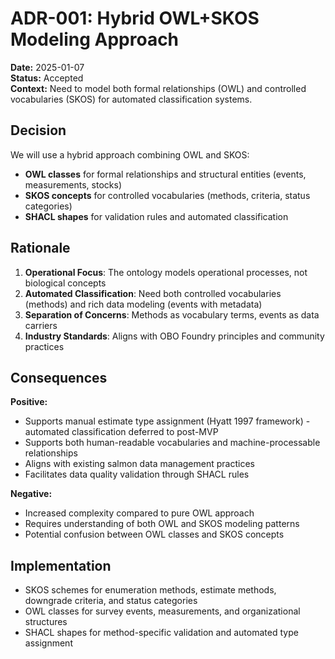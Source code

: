 # ADR-001: Hybrid OWL+SKOS Modeling Approach

**Date:** 2025-01-07  
**Status:** Accepted  
**Context:** Need to model both formal relationships (OWL) and controlled vocabularies (SKOS) for automated classification systems.

## Decision

We will use a hybrid approach combining OWL and SKOS:

- **OWL classes** for formal relationships and structural entities (events, measurements, stocks)
- **SKOS concepts** for controlled vocabularies (methods, criteria, status categories)
- **SHACL shapes** for validation rules and automated classification

## Rationale

1. **Operational Focus**: The ontology models operational processes, not biological concepts
2. **Automated Classification**: Need both controlled vocabularies (methods) and rich data modeling (events with metadata)
3. **Separation of Concerns**: Methods as vocabulary terms, events as data carriers
4. **Industry Standards**: Aligns with OBO Foundry principles and community practices

## Consequences

**Positive:**

- Supports manual estimate type assignment (Hyatt 1997 framework) - automated classification deferred to post-MVP
- Supports both human-readable vocabularies and machine-processable relationships
- Aligns with existing salmon data management practices
- Facilitates data quality validation through SHACL rules

**Negative:**

- Increased complexity compared to pure OWL approach
- Requires understanding of both OWL and SKOS modeling patterns
- Potential confusion between OWL classes and SKOS concepts

## Implementation

- SKOS schemes for enumeration methods, estimate methods, downgrade criteria, and status categories
- OWL classes for survey events, measurements, and organizational structures
- SHACL shapes for method-specific validation and automated type assignment
